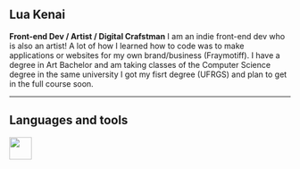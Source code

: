 ## Lua Kenai

**Front-end Dev / Artist / Digital Crafstman**
I am an indie front-end dev who is also an artist!
A lot of how I learned how to code was to make applications or websites for my own brand/business (Fraymotiff).
I have a degree in Art Bachelor and am taking classes of the Computer Science degree in the same university I got my fisrt degree (UFRGS) and plan to get in the full course soon.
___

## Languages and tools


<img loading="lazy" src="https://cdn.jsdelivr.net/gh/devicons/devicon/icons/git/git-original.svg" width="40" height="40"/>
          
          
          
